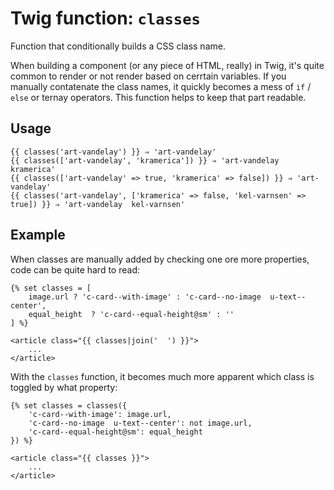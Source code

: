 # Twig function: `classes`

Function that conditionally builds a CSS class name. 

When building a component (or any piece of HTML, really) in Twig, it's quite common to render or not render based on cerrtain variables. If you manually contatenate the class names, it quickly becomes a mess of `if` / `else` or ternay operators. This function helps to keep that part readable.

## Usage

```
{{ classes('art-vandelay') }} ⇒ 'art-vandelay'
{{ classes(['art-vandelay', 'kramerica']) }} ⇒ 'art-vandelay  kramerica'
{{ classes(['art-vandelay' => true, 'kramerica' => false]) }} ⇒ 'art-vandelay'
{{ classes('art-vandelay', ['kramerica' => false, 'kel-varnsen' => true]) }} ⇒ 'art-vandelay  kel-varnsen'
```

## Example

When classes are manually added by checking one ore more properties, code can be quite hard to read:

```
{% set classes = [
    image.url ? 'c-card--with-image' : 'c-card--no-image  u-text--center',
    equal_height  ? 'c-card--equal-height@sm' : ''
] %}
   
<article class="{{ classes|join('  ') }}">
    ...
</article>
```

With the `classes` function, it becomes much more apparent which class is toggled by what property:

```
{% set classes = classes({
    'c-card--with-image': image.url,
    'c-card--no-image  u-text--center': not image.url,
    'c-card--equal-height@sm': equal_height
}) %} 
   
<article class="{{ classes }}">
    ...
</article>
```